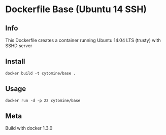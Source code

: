 # Dockerfile Base (Ubuntu 14 SSH)

## Info

This Dockerfile creates a container running Ubuntu 14.04 LTS (trusty) with SSHD server

## Install

`docker build -t cytomine/base .`

## Usage

```docker run -d -p 22 cytomine/base```

## Meta

Build with docker 1.3.0
